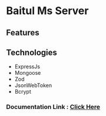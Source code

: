 # Baitul Ms Server

## Features

## Technologies

- ExpressJs
- Mongoose
- Zod
- JsonWebToken
- Bcrypt

### Documentation Link : <a href="https://magnetic-arch-27c.notion.site/Baitul-Ms-API-Docs-5d68d486352b46239171f5c30bb7921d?pvs=25" target="_blank">Click Here</a>
